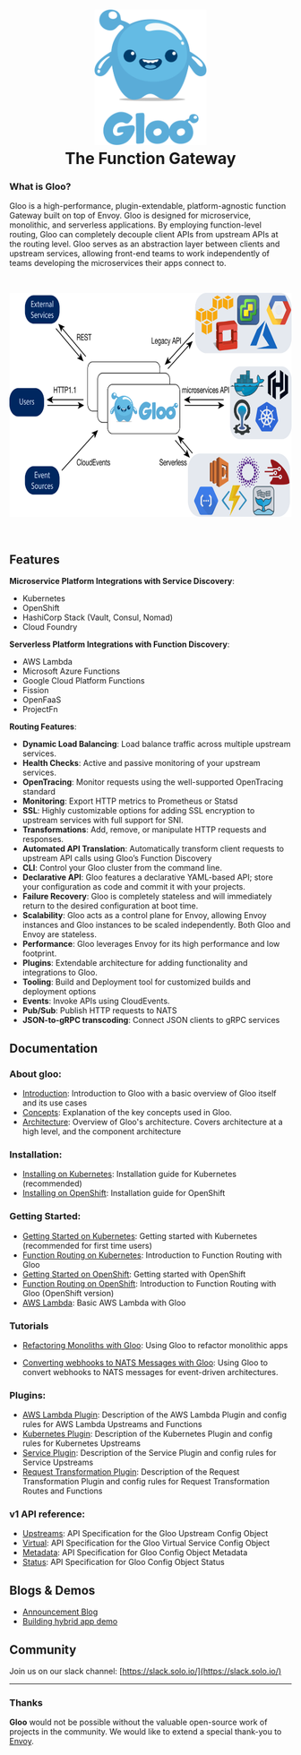 

<h1 align="center">
    <img src="img/Gloo-01.png" alt="Gloo" width="200" height="242">
  <br>
  The Function Gateway
</h1>

### What is Gloo?

Gloo is a high-performance, plugin-extendable, platform-agnostic function Gateway built on top of Envoy. Gloo is designed for microservice, monolithic, and serverless applications. By employing function-level routing, Gloo can completely decouple client APIs from upstream APIs at the routing level. Gloo serves as an abstraction layer between clients and upstream services, allowing front-end teams to work independently of teams developing the microservices their apps connect to.

<BR>
<p align="center">
<img src="introduction/high_level_architecture.png" alt="Gloo" width="676" height="400">
</p>    
<BR>
    
## Features

**Microservice Platform Integrations with Service Discovery**:
* Kubernetes
* OpenShift
* HashiCorp Stack (Vault, Consul, Nomad)
* Cloud Foundry

**Serverless Platform Integrations with Function Discovery**:
* AWS Lambda
* Microsoft Azure Functions
* Google Cloud Platform Functions
* Fission
* OpenFaaS
* ProjectFn

**Routing Features**:
* **Dynamic Load Balancing**: Load balance traffic across multiple upstream services.
* **Health Checks**: Active and passive monitoring of your upstream services.
* **OpenTracing**: Monitor requests using the well-supported OpenTracing standard
* **Monitoring**: Export HTTP metrics to Prometheus or Statsd
* **SSL**: Highly customizable options for adding SSL encryption to upstream services with full support for SNI.
* **Transformations**: Add, remove, or manipulate HTTP requests and responses.
* **Automated API Translation**: Automatically transform client requests to upstream API calls using Gloo’s Function Discovery
* **CLI**: Control your Gloo cluster from the command line.
* **Declarative API**: Gloo features a declarative YAML-based API; store your configuration as code and commit it with your projects.
* **Failure Recovery**: Gloo is completely stateless and will immediately return to the desired configuration at boot time.
* **Scalability**: Gloo acts as a control plane for Envoy, allowing Envoy instances and Gloo instances to be scaled independently. Both Gloo and Envoy are stateless.
* **Performance**: Gloo leverages Envoy for its high performance and low footprint.
* **Plugins**: Extendable architecture for adding functionality and integrations to Gloo.
* **Tooling**: Build and Deployment tool for customized builds and deployment options
* **Events**: Invoke APIs using CloudEvents.
* **Pub/Sub**: Publish HTTP requests to NATS
* **JSON-to-gRPC transcoding**: Connect JSON clients to gRPC services

## Documentation

### About gloo:
* [Introduction](introduction/introduction.md): Introduction to Gloo with a basic overview of Gloo itself and its use cases 
* [Concepts](introduction/concepts.md): Explanation of the key concepts used in Gloo.
* [Architecture](introduction/architecture.md): Overview of Gloo's architecture. Covers architecture at a high level, and 
the component architecture
### Installation:
* [Installing on Kubernetes](installation/kubernetes.md): Installation guide for Kubernetes (recommended)
* [Installing on OpenShift](installation/openshift.md): Installation guide for OpenShift
### Getting Started:
* [Getting Started on Kubernetes](getting_started/kubernetes/1.md): Getting started with Kubernetes (recommended for first time users)
* [Function Routing on Kubernetes](getting_started/kubernetes/2.md): Introduction to Function Routing with Gloo
* [Getting Started on OpenShift](getting_started/openshift/1.md): Getting started with OpenShift
* [Function Routing on OpenShift](getting_started/openshift/2.md): Introduction to Function Routing with Gloo (OpenShift version)
* [AWS Lambda](getting_started/aws/lambda.md): Basic AWS Lambda with Gloo
### Tutorials
* [Refactoring Monoliths with Gloo](tutorials/refactor_monolith.md): Using Gloo to refactor monolithic apps
<!--* [Extending microservices with AWS Lambda](tutorials/extend_microservice.md): Using Gloo to refactor monolithic apps-->
* [Converting webhooks to NATS Messages with Gloo](tutorials/source_events_from_github.md): Using Gloo to convert webhooks to NATS messages for event-driven architectures.

### Plugins:
* [AWS Lambda Plugin](plugins/aws.md): Description of the AWS Lambda Plugin and config rules for AWS Lambda Upstreams and Functions 
* [Kubernetes Plugin](plugins/kubernetes.md): Description of the Kubernetes Plugin and config rules for Kubernetes Upstreams  
* [Service Plugin](plugins/service.md): Description of the Service Plugin and config rules for Service Upstreams
* [Request Transformation Plugin](plugins/request_transformation.md): Description of the Request Transformation Plugin and config rules for Request Transformation Routes and Functions 

### v1 API reference:
* [Upstreams](v1/upstream.md): API Specification for the Gloo Upstream Config Object
* [Virtual](v1/virtualservice.md): API Specification for the Gloo Virtual Service Config Object
* [Metadata](v1/metadata.md): API Specification for Gloo Config Object Metadata
* [Status](v1/status.md): API Specification for Gloo Config Object Status


Blogs & Demos
-----
* [Announcement Blog](https://medium.com/solo-io/announcing-gloo-the-function-gateway-3f0860ef6600)
* [Building hybrid app demo](https://www.youtube.com/watch?time_continue=1&v=ISR3G0CAZM0)


Community
-----
Join us on our slack channel: [https://slack.solo.io/](https://slack.solo.io/)

---

### Thanks

**Gloo** would not be possible without the valuable open-source work of projects in the community. We would like to extend a special thank-you to [Envoy](https://www.envoyproxy.io).



<!--# Features
- GCF plugin
- Openapi upstream extension
- Route extensions plugin
- Transformation plugin
- Ingress Controller
- kubernetes service discovery
- gloo config
  - kubernetes
  - vault secret watcher
  - file
- gloo event plugin / gateway
- gloo-sdk-go
- gloo-sdk-node
- SNI config
- Detailed virtualservice rules
- Detailed upstream rules
- glooctl
- thetool
- function discovery
- building without the tool
- deployment without the tool

- getting started in cluster
- getting started out of cluster no kube
- geting started with istio
- getting started using discovery services
- getting started hybrid app example
- getting started multiplexing example
- getting started event gateway
- architecture
- writing plugins (all different kinds of plugins)
  - plugin stages
# document that we call GetFilters after the other plugins (maybe document the order of everything)
-->
